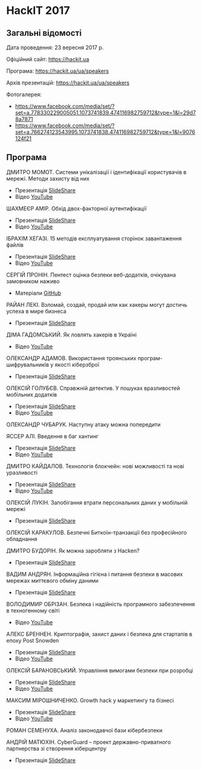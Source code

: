 # HackIT 2017

## Загальні відомості 

Дата проведення: 23 вересня 2017 р.

Офіційний сайт: https://hackit.ua

Програма: https://hackit.ua/ua/speakers

Архів презентацій: https://hackit.ua/ua/speakers

Фотогалерея:
- https://www.facebook.com/media/set/?set=a.778330229005051.1073741839.474116982759712&type=1&l=29d78a7871
- https://www.facebook.com/media/set/?set=a.766274123543995.1073741838.474116982759712&type=1&l=9076124f21

## Програма

ДМИТРО МОМОТ. Системи унікалізації і ідентифікації користувачів в мережі. Методи захисту від них
- Презентація [SlideShare](https://www.slideshare.net/HackIT-ukraine/ss-80400678)
- Відео [YouTube](https://www.youtube.com/watch?v=7PFQT3cClxA)

ШАХМЕЄР АМІР. Обхід двох-факторної аутентифікації
- Презентація [SlideShare](https://www.slideshare.net/HackIT-ukraine/bypassing-two-factor-authentication-shahmeer-amir)
- Відео [YouTube](https://www.youtube.com/watch?v=4Y_NQbNQLg8)

ІБРАХІМ ХЕГАЗІ. 15 методів експлуатування сторінок завантаження файлів
- Презентація [SlideShare](https://www.slideshare.net/HackIT-ukraine/15-technique-to-exploit-file-upload-pages-ebrahim-hegazy)
- Відео [YouTube](https://www.youtube.com/watch?v=CmF9sEyKZNo)

СЕРГІЙ ПРОНІН. Пентест оцінка безпеки веб-додатків, очікувана замовником наживо
- Матеріали [GitHub](https://github.com/sergey-pronin/hackit-2017)

РАЙАН ЛЕКІ. Взломай, создай, продай или как хакеры могут достичь успеха в мире бизнеса
- Презентація [SlideShare](https://www.slideshare.net/HackIT-ukraine/hack-it-found-it-sell-it-how-hackers-can-be-successful-in-the-business-world-ryan-lackey)

ДІМА ГАДОМСЬКИЙ. Як ловлять хакерів в Україні
- Відео [YouTube](https://www.youtube.com/watch?v=pjjqdPNgvjk)

ОЛЕКСАНДР АДАМОВ. Використання троянських програм-шифрувальників у якості кіберзброї
- Презентація [SlideShare](https://www.slideshare.net/HackIT-ukraine/ss-80401683)

ОЛЕКСІЙ ГОЛУБЄВ. Справжній детектив. У пошуках вразливостей мобільних додатків
- Презентація [SlideShare](https://www.slideshare.net/HackIT-ukraine/ss-80409939)
- Відео [YouTube](https://www.youtube.com/watch?v=j-B-H95U6Lc)

ОЛЕКСАНДР ЧУБАРУК. Наступну атаку можна попередити

ЯССЕР АЛІ. Введення в баг хантинг
- Презентація [SlideShare](https://www.slideshare.net/HackIT-ukraine/introduction-to-bug-hunting-yasser-ali)
- Відео [YouTube](https://www.youtube.com/watch?v=eK2ALIMznWY)

ДМИТРО КАЙДАЛОВ. Технологія блокчейн: нові можливості та нові уразливості
- Презентація [SlideShare](https://www.slideshare.net/HackIT-ukraine/ss-80408064)
- Відео [YouTube](https://www.youtube.com/watch?v=avQ0MqpFWHA)

ОЛЕКСІЙ ЛУКІН. Запобігання втрати персональних даних у мобільній мережі
- Презентація [SlideShare](https://www.slideshare.net/HackIT-ukraine/preventing-loss-of-personal-data-on-a-mobile-network-oleksii-lukin)

ОЛЕКСІЙ КАРАКУЛОВ. Безпечні Биткоїн-транзакції без професійного обладнання

ДМИТРО БУДОРІН. Як можна заробляти з Hacken?
- Презентація [SlideShare](https://www.slideshare.net/HackIT-ukraine/how-to-make-money-with-hacken-dmytro-budorin)

ВАДИМ АНДРЯН. Інформаційна гігієна і питання безпеки в масових мережах миттєвого обміну даними
- Презентація [SlideShare](https://www.slideshare.net/HackIT-ukraine/information-hygiene-and-security-issues-in-the-instant-communication-networks-vadim-andryan)

ВОЛОДИМИР ОБРІЗАН. Безпека і надійність програмного забезпечення в техногенному світі
- Відео [YouTube](https://www.youtube.com/watch?v=NW5BAya0av0)

АЛЕКС БРЕННЕН. Криптографія, захист даних і безпека для стартапів в епоху Post Snowden
- Презентація [SlideShare](https://www.slideshare.net/HackIT-ukraine/cryptography-data-protection-and-security-for-startups-in-the-post-snowden-era-alex-brennen)
- Відео [YouTube](https://www.youtube.com/watch?v=_L_vwcgq0Bg)

ОЛЕКСІЙ БАРАНОВСЬКИЙ. Управління вимогами безпеки при розробці
- Презентація [SlideShare](https://www.slideshare.net/HackIT-ukraine/security-requirements-engineering-oleksii-baranovskyi)
- Відео [YouTube](https://www.youtube.com/watch?v=49TU7sE2dUM)

МАКСИМ МІРОШНИЧЕНКО. Growth hack у маркетингу та бізнесі
- Презентація [SlideShare](https://www.slideshare.net/HackIT-ukraine/growth-hack-80407661)
- Відео [YouTube](https://www.youtube.com/watch?v=tBXFumtuNCk)

РОМАН СЕМЕНУХА. Аналіз законодавчої бази кібербезпеки

АНДРІЙ МАТЮХІН. CyberGuard – проект державно-приватного партнерства зі створення кіберцентру
- Презентація [SlideShare](https://www.slideshare.net/HackIT-ukraine/cyberguard)